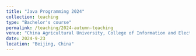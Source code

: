 ```yaml
---
title: "Java Programming 2024"
collection: teaching
type: "Bachelor's course"
permalink: /teaching/2024-autumn-teaching
venue: "China Agricultural University, College of Information and Electrical Engineering"
date: 2024-9-23
location: "Beijing, China"
---
```

